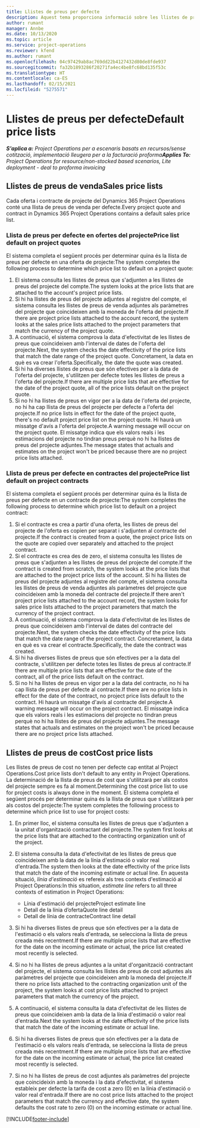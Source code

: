```yaml
---
title: Llistes de preus per defecte
description: Aquest tema proporciona informació sobre les llistes de preus de vendes i cost per defecte al Project Operations.
author: rumant
manager: Annbe
ms.date: 10/13/2020
ms.topic: article
ms.service: project-operations
ms.reviewer: kfend
ms.author: rumant
ms.openlocfilehash: 04c97429ab8ac769dd22b4127432d80de8fde937
ms.sourcegitcommit: fa32b1893286f20271fa4ec4be8fc68bd135f53c
ms.translationtype: HT
ms.contentlocale: ca-ES
ms.lasthandoff: 02/15/2021
ms.locfileid: "5275571"
---
```

# <a name="default-price-lists"></a><span data-ttu-id="55ad3-103">Llistes de preus per defecte</span><span class="sxs-lookup"><span data-stu-id="55ad3-103">Default price lists</span></span>

<span data-ttu-id="55ad3-104">_**S'aplica a:** Project Operations per a escenaris basats en recursos/sense cotització, implementació lleugera per a la facturació proforma_</span><span class="sxs-lookup"><span data-stu-id="55ad3-104">_**Applies To:** Project Operations for resource/non-stocked based scenarios, Lite deployment - deal to proforma invoicing_</span></span>

## <a name="sales-price-lists"></a><span data-ttu-id="55ad3-105">Llistes de preus de venda</span><span class="sxs-lookup"><span data-stu-id="55ad3-105">Sales price lists</span></span>

<span data-ttu-id="55ad3-106">Cada oferta i contracte de projecte del Dynamics 365 Project Operations conté una llista de preus de venda per defecte.</span><span class="sxs-lookup"><span data-stu-id="55ad3-106">Every project quote and contract in Dynamics 365 Project Operations contains a default sales price list.</span></span> 

### <a name="price-list-default-on-project-quotes"></a><span data-ttu-id="55ad3-107">Llista de preus per defecte en ofertes del projecte</span><span class="sxs-lookup"><span data-stu-id="55ad3-107">Price list default on project quotes</span></span>
<span data-ttu-id="55ad3-108">El sistema completa el següent procés per determinar quina és la llista de preus per defecte en una oferta de projecte:</span><span class="sxs-lookup"><span data-stu-id="55ad3-108">The system completes the following process to determine which price list to default on a project quote:</span></span>

1. <span data-ttu-id="55ad3-109">El sistema consulta les llistes de preus que s'adjunten a les llistes de preus del projecte del compte.</span><span class="sxs-lookup"><span data-stu-id="55ad3-109">The system looks at the price lists that are attached to the account's project price lists.</span></span> 
2. <span data-ttu-id="55ad3-110">Si hi ha llistes de preus del projecte adjuntes al registre del compte, el sistema consulta les llistes de preus de venda adjuntes als paràmetres del projecte que coincideixen amb la moneda de l'oferta del projecte.</span><span class="sxs-lookup"><span data-stu-id="55ad3-110">If there are project price lists attached to the account record, the system looks at the sales price lists attached to the project parameters that match the currency of the project quote.</span></span>
3. <span data-ttu-id="55ad3-111">A continuació, el sistema comprova la data d'efectivitat de les llistes de preus que coincideixen amb l'interval de dates de l'oferta del projecte.</span><span class="sxs-lookup"><span data-stu-id="55ad3-111">Next, the system checks the date effectivity of the price lists that match the date range of the project quote.</span></span> <span data-ttu-id="55ad3-112">Concretament, la data en què es va crear l'oferta.</span><span class="sxs-lookup"><span data-stu-id="55ad3-112">Specifically, the date the quote was created.</span></span>
4. <span data-ttu-id="55ad3-113">Si hi ha diverses llistes de preus que són efectives per a la data de l'oferta del projecte, s'utilitzen per defecte totes les llistes de preus a l'oferta del projecte.</span><span class="sxs-lookup"><span data-stu-id="55ad3-113">If there are multiple price lists that are effective for the date of the project quote, all of the price lists default on the project quote.</span></span>
5. <span data-ttu-id="55ad3-114">Si no hi ha llistes de preus en vigor per a la data de l'oferta del projecte, no hi ha cap llista de preus del projecte per defecte a l'oferta del projecte.</span><span class="sxs-lookup"><span data-stu-id="55ad3-114">If no price lists in effect for the date of the project quote, there's no default project price list on the project quote.</span></span> <span data-ttu-id="55ad3-115">Hi haurà un missatge d'avís a l'oferta del projecte.</span><span class="sxs-lookup"><span data-stu-id="55ad3-115">A warning message will occur on the project quote.</span></span> <span data-ttu-id="55ad3-116">El missatge indica que els valors reals i les estimacions del projecte no tindran preus perquè no hi ha llistes de preus del projecte adjuntes.</span><span class="sxs-lookup"><span data-stu-id="55ad3-116">The message states that actuals and estimates on the project won't be priced because there are no project price lists attached.</span></span>

### <a name="price-list-default-on-project-contracts"></a><span data-ttu-id="55ad3-117">Llista de preus per defecte en contractes del projecte</span><span class="sxs-lookup"><span data-stu-id="55ad3-117">Price list default on project contracts</span></span> 
<span data-ttu-id="55ad3-118">El sistema completa el següent procés per determinar quina és la llista de preus per defecte en un contracte de projecte:</span><span class="sxs-lookup"><span data-stu-id="55ad3-118">The system completes the following process to determine which price list to default on a project contract:</span></span>

1. <span data-ttu-id="55ad3-119">Si el contracte es crea a partir d'una oferta, les llistes de preus del projecte de l'oferta es copien per separat i s'adjunten al contracte del projecte.</span><span class="sxs-lookup"><span data-stu-id="55ad3-119">If the contract is created from a quote, the project price lists on the quote are copied over separately and attached to the project contract.</span></span>
2. <span data-ttu-id="55ad3-120">Si el contracte es crea des de zero, el sistema consulta les llistes de preus que s'adjunten a les llistes de preus del projecte del compte.</span><span class="sxs-lookup"><span data-stu-id="55ad3-120">If the contract is created from scratch, the system looks at the price lists that are attached to the project price lists of the account.</span></span> <span data-ttu-id="55ad3-121">Si hi ha llistes de preus del projecte adjuntes al registre del compte, el sistema consulta les llistes de preus de venda adjuntes als paràmetres del projecte que coincideixen amb la moneda del contracte del projecte.</span><span class="sxs-lookup"><span data-stu-id="55ad3-121">If there aren't project price lists attached to the account record, the system looks for sales price lists attached to the project parameters that match the currency of the project contract.</span></span>
4. <span data-ttu-id="55ad3-122">A continuació, el sistema comprova la data d'efectivitat de les llistes de preus que coincideixen amb l'interval de dates del contracte del projecte.</span><span class="sxs-lookup"><span data-stu-id="55ad3-122">Next, the system checks the date effectivity of the price lists that match the date range of the project contract.</span></span> <span data-ttu-id="55ad3-123">Concretament, la data en què es va crear el contracte.</span><span class="sxs-lookup"><span data-stu-id="55ad3-123">Specifically, the date the contract was created.</span></span>
5. <span data-ttu-id="55ad3-124">Si hi ha diverses llistes de preus que són efectives per a la data del contracte, s'utilitzen per defecte totes les llistes de preus al contracte.</span><span class="sxs-lookup"><span data-stu-id="55ad3-124">If there are multiple price lists that are effective for the date of the contract, all of the price lists default on the contract.</span></span>
6. <span data-ttu-id="55ad3-125">Si no hi ha llistes de preus en vigor per a la data del contracte, no hi ha cap llista de preus per defecte al contracte.</span><span class="sxs-lookup"><span data-stu-id="55ad3-125">If there are no price lists in effect for the date of the contract, no project price lists default to the contract.</span></span> <span data-ttu-id="55ad3-126">Hi haurà un missatge d'avís al contracte del projecte.</span><span class="sxs-lookup"><span data-stu-id="55ad3-126">A warning message will occur on the project contract.</span></span> <span data-ttu-id="55ad3-127">El missatge indica que els valors reals i les estimacions del projecte no tindran preus perquè no hi ha llistes de preus del projecte adjuntes.</span><span class="sxs-lookup"><span data-stu-id="55ad3-127">The message states that actuals and estimates on the project won't be priced because there are no project price lists attached.</span></span>

## <a name="cost-price-lists"></a><span data-ttu-id="55ad3-128">Llistes de preus de cost</span><span class="sxs-lookup"><span data-stu-id="55ad3-128">Cost price lists</span></span>

<span data-ttu-id="55ad3-129">Les llistes de preus de cost no tenen per defecte cap entitat al Project Operations.</span><span class="sxs-lookup"><span data-stu-id="55ad3-129">Cost price lists don't default to any entity in Project Operations.</span></span> <span data-ttu-id="55ad3-130">La determinació de la llista de preus de cost que s'utilitzarà per als costos del projecte sempre es fa al moment.</span><span class="sxs-lookup"><span data-stu-id="55ad3-130">Determining the cost price list to use for project costs is always done in the moment.</span></span> <span data-ttu-id="55ad3-131">El sistema completa el següent procés per determinar quina és la llista de preus que s'utilitzarà per als costos del projecte:</span><span class="sxs-lookup"><span data-stu-id="55ad3-131">The system completes the following process to determine which price list to use for project costs:</span></span>

1. <span data-ttu-id="55ad3-132">En primer lloc, el sistema consulta les llistes de preus que s'adjunten a la unitat d'organització contractant del projecte.</span><span class="sxs-lookup"><span data-stu-id="55ad3-132">The system first looks at the price lists that are attached to the contracting organization unit of the project.</span></span>
2. <span data-ttu-id="55ad3-133">El sistema consulta la data d'efectivitat de les llistes de preus que coincideixen amb la data de la línia d'estimació o valor real d'entrada.</span><span class="sxs-lookup"><span data-stu-id="55ad3-133">The system then looks at the date effectivity of the price lists that match the date of the incoming estimate or actual line.</span></span> <span data-ttu-id="55ad3-134">En aquesta situació, *línia d'estimació* es refereix als tres contexts d'estimació al Project Operations:</span><span class="sxs-lookup"><span data-stu-id="55ad3-134">In this situation, *estimate line* refers to all three contexts of estimation in Project Operations:</span></span>

    - <span data-ttu-id="55ad3-135">Línia d'estimació del projecte</span><span class="sxs-lookup"><span data-stu-id="55ad3-135">Project estimate line</span></span>
    - <span data-ttu-id="55ad3-136">Detall de la línia d’oferta</span><span class="sxs-lookup"><span data-stu-id="55ad3-136">Quote line detail</span></span>
    - <span data-ttu-id="55ad3-137">Detall de línia de contracte</span><span class="sxs-lookup"><span data-stu-id="55ad3-137">Contract line detail</span></span>
  
3. <span data-ttu-id="55ad3-138">Si hi ha diverses llistes de preus que són efectives per a la data de l'estimació o els valors reals d'entrada, se selecciona la llista de preus creada més recentment.</span><span class="sxs-lookup"><span data-stu-id="55ad3-138">If there are multiple price lists that are effective for the date on the incoming estimate or actual, the price list created most recently is selected.</span></span>
4. <span data-ttu-id="55ad3-139">Si no hi ha llistes de preus adjuntes a la unitat d'organització contractant del projecte, el sistema consulta les llistes de preus de cost adjuntes als paràmetres del projecte que coincideixen amb la moneda del projecte.</span><span class="sxs-lookup"><span data-stu-id="55ad3-139">If there no price lists attached to the contracting organization unit of the project, the system looks at cost price lists attached to project parameters that match the currency of the project.</span></span>
5. <span data-ttu-id="55ad3-140">A continuació, el sistema consulta la data d'efectivitat de les llistes de preus que coincideixen amb la data de la línia d'estimació o valor real d'entrada.</span><span class="sxs-lookup"><span data-stu-id="55ad3-140">Next the system looks at the date effectivity of the price lists that match the date of the incoming estimate or actual line.</span></span> 
6. <span data-ttu-id="55ad3-141">Si hi ha diverses llistes de preus que són efectives per a la data de l'estimació o els valors reals d'entrada, se selecciona la llista de preus creada més recentment.</span><span class="sxs-lookup"><span data-stu-id="55ad3-141">If there are multiple price lists that are effective for the date on the incoming estimate or actual, the price list created most recently is selected.</span></span>
7. <span data-ttu-id="55ad3-142">Si no hi ha llistes de preus de cost adjuntes als paràmetres del projecte que coincideixin amb la moneda i la data d'efectivitat, el sistema estableix per defecte la tarifa de cost a zero (0) en la línia d'estimació o valor real d'entrada.</span><span class="sxs-lookup"><span data-stu-id="55ad3-142">If there are no cost price lists attached to the project parameters that match the currency and effective date, the system defaults the cost rate to zero (0) on the incoming estimate or actual line.</span></span>


[!INCLUDE[footer-include](../includes/footer-banner.md)]